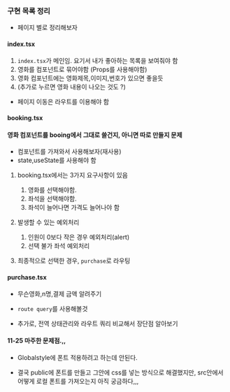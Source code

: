 ### 구현 목록 정리

- 페이지 별로 정리해보자

#### index.tsx

1. `index.tsx`가 메인임. 요기서 내가 좋아하는 목록을 보여줘야 함
2. 영화를 컴포넌트로 묶어야함 (Props를 사용해야함)
3. 영화 컴포넌트에는 영화제목,이미지,번호가 있으면 좋을듯
4. (추가로 누르면 영화 내용이 나오는 것도 ?)

- 페이지 이동은 라우트를 이용해야 함

#### booking.tsx

#### 영화 컴포넌트를 booing에서 그대로 쓸건지, 아니면 따로 만들지 문제

- 컴포넌트를 가져와서 사용해보자(재사용)
- state,useState를 사용해야 함

1. booking.tsx에서는 3가지 요구사항이 있음

   1. 영화를 선택해야함.
   2. 좌석을 선택해야함.
   3. 좌석이 늘어나면 가격도 늘어나야 함

2. 발생할 수 있는 예외처리

   1. 인원이 0보다 작은 경우 예외처리(alert)
   2. 선택 불가 좌석 예외처리

3. 최종적으로 선택한 경우, `purchase`로 라우팅

#### purchase.tsx

- 무슨영화,n명,결제 금액 알려주기
- `route query`를 사용해볼것

- 추가로, 전역 상태관리와 라우트 쿼리 비교해서 장단점 알아보기

#### 11-25 마주한 문제점.,,

- Globalstyle에 폰트 적용하려고 하는데 안된다.

* 결국 public에 폰트를 만들고 그안에 css를 넣는 방식으로 해결했지만, src안에서
  어떻게 로컬 폰트를 가져오는지 아직 궁금하다,,,
